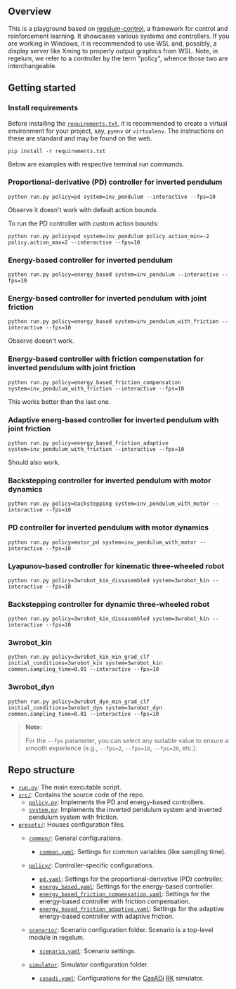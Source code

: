 ## Overview 

This is a playground based on [regelum-control](https://regelum.aidynamic.io), a framework for control and reinforcement learning.
It showcases various systems and controllers.
If you are working in Windows, it is recommended to use WSL and, possibly, a display server like Xming to properly output graphics from WSL.
Note, in regelum, we refer to a controller by the term "policy", whence those two are interchangeable.

## Getting started

### Install requirements

Before installing the [`requirements.txt`](./requirements.txt), it is recommended to create a virtual environment for your project, say, `pyenv` or `virtualenv`. The instructions on these are standard and may be found on the web.

```shell
pip install -r requirements.txt
```

Below are examples with respective terminal run commands. 

### Proportional-derivative (PD) controller for inverted pendulum

```shell
python run.py policy=pd system=inv_pendulum --interactive --fps=10
```    

Observe it doesn't work with default action bounds.

To run the PD controller with custom action bounds:

```shell
python run.py policy=pd system=inv_pendulum policy.action_min=-2 policy.action_max=2 --interactive --fps=10
```  

### Energy-based controller for inverted pendulum

```shell
python run.py policy=energy_based system=inv_pendulum --interactive --fps=10
```  

### Energy-based controller for inverted pendulum with joint friction

```shell
python run.py policy=energy_based system=inv_pendulum_with_friction --interactive --fps=10
```  

Observe doesn't work.

### Energy-based controller with friction compenstation for inverted pendulum with joint friction

```shell
python run.py policy=energy_based_friction_compensation system=inv_pendulum_with_friction --interactive --fps=10
```

This works better than the last one.

### Adaptive energ-based controller for inverted pendulum with joint friction

```shell
python run.py policy=energy_based_friction_adaptive system=inv_pendulum_with_friction --interactive --fps=10
```  

Should also work.

### Backstepping controller for inverted pendulum with motor dynamics

```shell
python run.py policy=backstepping system=inv_pendulum_with_motor --interactive --fps=10 
``` 

### PD controller for inverted pendulum with motor dynamics

```shell
python run.py policy=motor_pd system=inv_pendulum_with_motor --interactive --fps=10 
```  

### Lyapunov-based controller for kinematic three-wheeled robot

```shell
python run.py policy=3wrobot_kin_dissasembled system=3wrobot_kin --interactive --fps=10
```  

### Backstepping controller for dynamic three-wheeled robot

```shell
python run.py policy=3wrobot_kin_dissasembled system=3wrobot_kin --interactive --fps=10
```  

### 3wrobot_kin 

```shell
python run.py policy=3wrobot_kin_min_grad_clf initial_conditions=3wrobot_kin system=3wrobot_kin common.sampling_time=0.01 --interactive --fps=10 
```  

### 3wrobot_dyn

```shell
python run.py policy=3wrobot_dyn_min_grad_clf initial_conditions=3wrobot_dyn system=3wrobot_dyn common.sampling_time=0.01 --interactive --fps=10 
```  



> **Note:**
>
> For the `--fps` parameter, you can select any suitable value to ensure a smooth experience (e.g., `--fps=2`, `--fps=10`, `--fps=20`, etc.).

## Repo structure

- [`run.py`](./run.py): The main executable script.
- [`src/`](./src/): Contains the source code of the repo.
    - [`policy.py`](./src/policy.py): Implements the PD and energy-based controllers.
    - [`system.py`](./src/system.py): Implements the inverted pendulum system and inverted pendulum system with friction.
- [`presets/`](./presets/): Houses configuration files.
    - [`common/`](./presets/common): General configurations.
        - [`common.yaml`](./presets/common/common.yaml): Settings for common variables (like sampling time).
    - [`policy/`](./presets/policy/): Controller-specific configurations.
        - [`pd.yaml`](./presets/policy/pd.yaml): Settings for the proportional-derivative (PD) controller.
        - [`energy_based.yaml`](./presets/policy/energy_based.yaml): Settings for the energy-based controller.
        - [`energy_based_friction_compensation.yaml`](./presets/policy/energy_based_friction_compensation.yaml): Settings for the energy-based controller with friction compensation.
        - [`energy_based_friction_adaptive.yaml`](./presets/policy/energy_based_friction_adaptive.yaml): Settings for the adaptive energy-based controller with adaptive friction.

    - [`scenario/`](./presets/scenario/): Scenario configuration folder. Scenario is a top-level module in regelum.
        - [`scenario.yaml`](./presets/scenario/scenario.yaml): Scenario settings.
    - [`simulator`](./presets/simulator/): Simulator configuration folder.
        - [`casadi.yaml`](./presets/simulator/casadi.yaml): Configurations for the [CasADi](https://web.casadi.org/) [RK](https://en.wikipedia.org/wiki/Runge%E2%80%93Kutta_methods) simulator.


